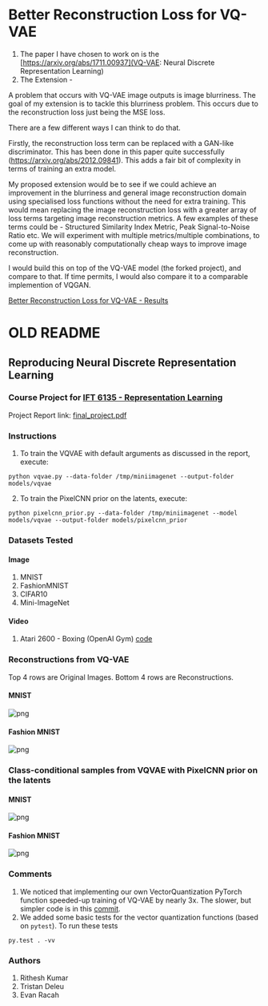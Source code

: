 # Better Reconstruction Loss for VQ-VAE

1. The paper I have chosen to work on is the [https://arxiv.org/abs/1711.00937](VQ-VAE: Neural Discrete Representation Learning)
2. The Extension -

A problem that occurs with VQ-VAE image outputs is image blurriness. The goal of my extension is to tackle this blurriness problem. This occurs due to the reconstruction loss just being the MSE loss.

There are a few different ways I can think to do that.

Firstly, the reconstruction loss term can be replaced with a GAN-like discriminator. This has been done in this paper quite successfully (https://arxiv.org/abs/2012.09841). This adds a fair bit of complexity in terms of training an extra model. 

My proposed extension would be to see if we could achieve an improvement in the blurriness and general image reconstruction domain using specialised loss functions without the need for extra training. This would mean replacing the image reconstruction loss with a greater array of loss terms targeting image reconstruction metrics. A few examples of these terms could be - Structured Similarity Index Metric, Peak Signal-to-Noise Ratio etc. We will experiment with multiple metrics/multiple combinations, to come up with reasonably computationally cheap ways to improve image reconstruction. 

I would build this on top of the VQ-VAE model (the forked project), and compare to that. If time permits, I would also compare it to a comparable implemention of VQGAN.


[Better Reconstruction Loss for VQ-VAE - Results](Final-Project.pdf)


# OLD README
## Reproducing Neural Discrete Representation Learning
### Course Project for [IFT 6135 - Representation Learning](https://ift6135h18.wordpress.com/)

Project Report link: [final_project.pdf](final_project.pdf)

### Instructions
1. To train the VQVAE with default arguments as discussed in the report, execute:
```
python vqvae.py --data-folder /tmp/miniimagenet --output-folder models/vqvae
```
2. To train the PixelCNN prior on the latents, execute:
```
python pixelcnn_prior.py --data-folder /tmp/miniimagenet --model models/vqvae --output-folder models/pixelcnn_prior
```
### Datasets Tested
#### Image
1. MNIST
2. FashionMNIST
3. CIFAR10
4. Mini-ImageNet

#### Video
1. Atari 2600 - Boxing (OpenAI Gym) [code](https://github.com/ritheshkumar95/pytorch-vqvae/tree/evan/video)

### Reconstructions from VQ-VAE
Top 4 rows are Original Images. Bottom 4 rows are Reconstructions.
#### MNIST
![png](samples/vqvae_reconstructions_MNIST.png)
#### Fashion MNIST
![png](samples/vqvae_reconstructions_FashionMNIST.png)

### Class-conditional samples from VQVAE with PixelCNN prior on the latents
#### MNIST
![png](samples/samples_MNIST.png)
#### Fashion MNIST
![png](samples/samples_FashionMNIST.png)

### Comments
1. We noticed that implementing our own VectorQuantization PyTorch function speeded-up training of VQ-VAE by nearly 3x. The slower, but simpler code is in this [commit](https://github.com/ritheshkumar95/pytorch-vqvae/tree/cde142670f701e783f29e9c815f390fc502532e8).
2. We added some basic tests for the vector quantization functions (based on `pytest`). To run these tests
```
py.test . -vv
```

### Authors
1. Rithesh Kumar
2. Tristan Deleu
3. Evan Racah

